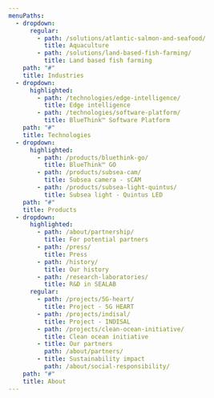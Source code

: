 ```yaml
---
menuPaths:
  - dropdown:
      regular:
        - path: /solutions/atlantic-salmon-and-seafood/
          title: Aquaculture
        - path: /solutions/land-based-fish-farming/
          title: Land based fish farming
    path: "#"
    title: Industries
  - dropdown:
      highlighted:
        - path: /technologies/edge-intelligence/
          title: Edge intelligence
        - path: /technologies/software-platform/
          title: BlueThink™ Software Platform
    path: "#"
    title: Technologies
  - dropdown:
      highlighted:
        - path: /products/bluethink-go/
          title: BlueThink™ GO
        - path: /products/subsea-cam/
          title: Subsea camera - sCAM
        - path: /products/subsea-light-quintus/
          title: Subsea light - Quintus LED
    path: "#"
    title: Products
  - dropdown:
      highlighted:
        - path: /about/partnership/
          title: For potential partners
        - path: /press/
          title: Press
        - path: /history/
          title: Our history
        - path: /research-laboratories/
          title: R&D in SEALAB
      regular:
        - path: /projects/5G-heart/
          title: Project - 5G HEART
        - path: /projects/indisal/
          title: Project - INDISAL
        - path: /projects/clean-ocean-initiative/
          title: Clean ocean initiative
        - title: Our partners
          path: /about/partners/
        - title: Sustainability impact
          path: /about/social-responsibility/
    path: "#"
    title: About
---
```

